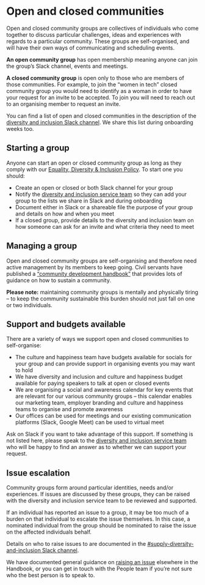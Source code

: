 # Open and closed communities

Open and closed community groups are collectives of individuals who come together to discuss particular challenges, ideas and experiences with regards to a particular community. These groups are self-organised, and will have their own ways of communicating and scheduling events.

**An open community group** has open membership meaning anyone can join the group’s Slack channel, events and meetings.

**A closed community group** is open only to those who are members of those communities. For example, to join the “women in tech” closed community group you would need to identify as a woman in order to have your request for an invite to be accepted. To join you will need to reach out to an organising member to request an invite. 

You can find a list of open and closed communities in the description of the [diversity and inclusion Slack channel](https://madetechteam.slack.com/archives/CRAJF24CR). We share this list during onboarding weeks too.

## Starting a group

Anyone can start an open or closed community group as long as they comply with our [Equality, Diversity & Inclusion Policy](policy.md). To start one you should:

- Create an open or closed or both Slack channel for your group
- Notify the [diversity and inclusion service team](about-service-team.md) so they can add your group to the lists we share in Slack and during onboarding
- Document either in Slack or a shareable file the purpose of your group and details on how and when you meet
- If a closed group, provide details to the diversity and inclusion team on how someone can ask for an invite and what criteria they need to meet

## Managing a group

Open and closed community groups are self-organising and therefore need active management by its members to keep going. Civil servants have published a [“community development handbook”](https://www.gov.uk/government/publications/community-development-handbook/community-development-handbook) that provides lots of guidance on how to sustain a community.

**Please note:** maintaining community groups is mentally and physically tiring – to keep the community sustainable this burden should not just fall on one or two individuals.

## Support and budgets available

There are a variety of ways we support open and closed communities to self-organise:

- The culture and happiness team have budgets available for socials for your group and can provide support in organising events you may want to hold
- We have diversity and inclusion and culture and happiness budget available for paying speakers to talk at open or closed events
- We are organising a social and awareness calendar for key events that are relevant for our various community groups – this calendar enables our marketing team, employer branding and culture and happiness teams to organise and promote awareness
- Our offices can be used for meetings and our existing communication platforms (Slack, Google Meet) can be used to virtual meet

Ask on Slack if you want to take advantage of this support. If something is not listed here, please speak to the [diversity and inclusion service team](about-service-team.md) who will be happy to find an answer as to whether we can support your request.

## Issue escalation

Community groups form around particular identities, needs and/or experiences. If issues are discussed by these groups, they can be raised with the diversity and inclusion service team to be reviewed and supported. 

If an individual has reported an issue to a group, it may be too much of a burden on that individual to escalate the issue themselves. In this case, a nominated individual from the group should be nominated to raise the issue on the affected individuals behalf.

Details on who to raise issues to are documented in the [#supply-diversity-and-inclusion Slack channel](https://madetechteam.slack.com/archives/CRAJF24CR).

We have documented general guidance on [raising an issue](https://github.com/madetech/handbook/blob/main/guides/welfare/raising_an_issue.md) elsewhere in the Handbook, or you can get in touch with the People team if you’re not sure who the best person is to speak to.
